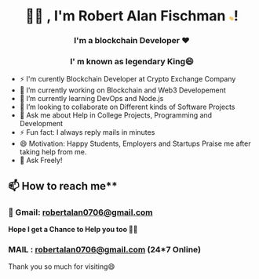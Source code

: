 <!--
**robertfischman/robertfischman** is a ✨ _special_ ✨ repository because its `README.md` (this file) appears on your GitHub profile.

Here are some ideas to get you started:

- 🔭 I’m currently working on ...
- 🌱 I’m currently learning ...
- 👯 I’m looking to collaborate on ...
- 🤔 I’m looking for help with ...
- 💬 Ask me about ...
- 📫 How to reach me: ...
- 😄 Pronouns: ...
- ⚡ Fun fact: ...
-->

<h1 align="center">🙏🏻 , I'm Robert Alan Fischman <img src="https://raw.githubusercontent.com/ABSphreak/ABSphreak/master/gifs/Hi.gif" width="10px">! </h1>
<h3 align="center">I'm a blockchain Developer ❤</h3>
<h3 align="center">I' m known as legendary King😄 </h3>

- ⚡  I'm curently Blockchain Developer at Crypto Exchange Company
- 🔭 I’m currently working on Blockchain and Web3 Developement
- 🌱 I’m currently learning DevOps and Node.js 
- 👯 I’m looking to collaborate on Different kinds of Software Projects
- 💬 Ask me about Help in College Projects, Programming and Development
- ⚡ Fun fact: I always reply mails in minutes
- 😄 Motivation: Happy Students, Employers and Startups Praise me after taking help from me. 
- 🌱 Ask Freely! 

## 📫 How to reach me** 
### 📧   Gmail: **robertalan0706@gmail.com**


**Hope I get a Chance to Help you too 🙏🙏**

### MAIL : **robertalan0706@gmail.com** (24*7 Online)

Thank you so much for visiting😄
